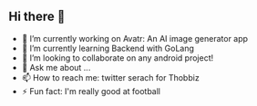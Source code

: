 ## Hi there 👋



- 🔭 I’m currently working on Avatr: An AI image generator app
- 🌱 I’m currently learning Backend with GoLang
- 👯 I’m looking to collaborate on any android project!
- 💬 Ask me about ...
- 📫 How to reach me: twitter serach for Thobbiz
- ⚡ Fun fact: I'm really good at football
